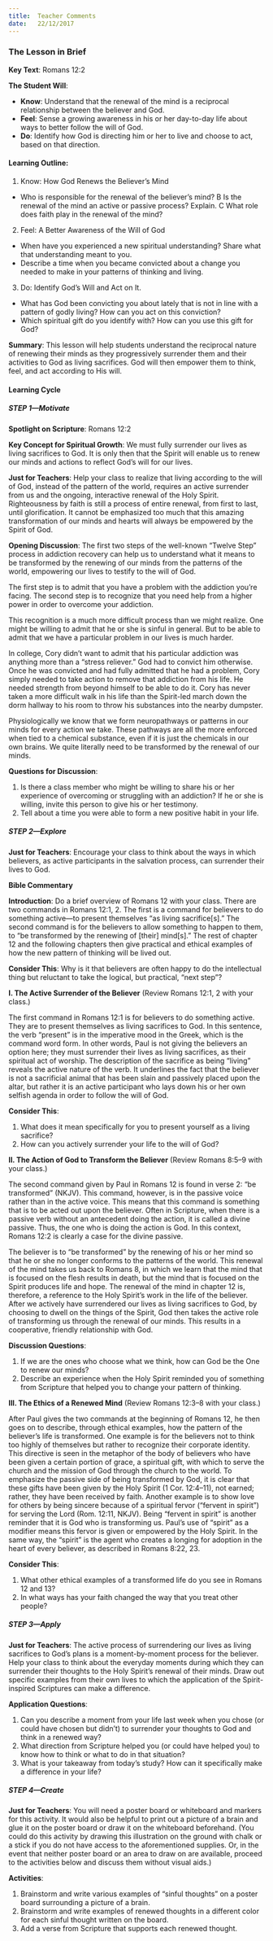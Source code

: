 ```yaml
---
title:  Teacher Comments
date:   22/12/2017
---
```


### The Lesson in Brief

**Key Text**: Romans 12:2

**The Student Will**:

- **Know**: Understand that the renewal of the mind is a reciprocal relationship between the believer and God.
- **Feel**: Sense a growing awareness in his or her day-to-day life about ways to better follow the will of God.
- **Do**: Identify how God is directing him or her to live and choose to act, based on that direction.

#### Learning Outline:

1. Know: How God Renews the Believer’s Mind
+ Who is responsible for the renewal of the believer’s mind? B Is the renewal of the mind an active or passive process? Explain. C What role does faith play in the renewal of the mind?

2. Feel: A Better Awareness of the Will of God
+ When have you experienced a new spiritual understanding? Share what that understanding meant to you.
+ Describe a time when you became convicted about a change you needed to make in your patterns of thinking and living.

3. Do: Identify God’s Will and Act on It.
+ What has God been convicting you about lately that is not in line with a pattern of godly living? How can you act on this conviction?
+ Which spiritual gift do you identify with? How can you use this gift for God?

**Summary**: This lesson will help students understand the reciprocal nature of renewing their minds as they progressively surrender them and their activities to God as living sacrifices. God will then empower them to think, feel, and act according to His will.

#### Learning Cycle

##### STEP 1—Motivate

**Spotlight on Scripture**: Romans 12:2

**Key Concept for Spiritual Growth**: We must fully surrender our lives as living sacrifices to God. It is only then that the Spirit will enable us to renew our minds and actions to reflect God’s will for our lives.

**Just for Teachers**: Help your class to realize that living according to the will of God, instead of the pattern of the world, requires an active surrender from us and the ongoing, interactive renewal of the Holy Spirit. Righteousness by faith is still a process of entire renewal, from first to last, until glorification. It cannot be emphasized too much that this amazing transformation of our minds and hearts will always be empowered by the Spirit of God.

**Opening Discussion**: The first two steps of the well-known “Twelve Step” process in addiction recovery can help us to understand what it means to be transformed by the renewing of our minds from the patterns of the world, empowering our lives to testify to the will of God.

The first step is to admit that you have a problem with the addiction you’re facing. The second step is to recognize that you need help from a higher power in order to overcome your addiction.

This recognition is a much more difficult process than we might realize. One might be willing to admit that he or she is sinful in general. But to be able to admit that we have a particular problem in our lives is much harder.

In college, Cory didn’t want to admit that his particular addiction was anything more than a “stress reliever.” God had to convict him otherwise. Once he was convicted and had fully admitted that he had a problem, Cory simply needed to take action to remove that addiction from his life. He needed strength from beyond himself to be able to do it. Cory has never taken a more difficult walk in his life than the Spirit-led march down the dorm hallway to his room to throw his substances into the nearby dumpster.

Physiologically we know that we form neuropathways or patterns in our minds for every action we take. These pathways are all the more enforced when tied to a chemical substance, even if it is just the chemicals in our own brains. We quite literally need to be transformed by the renewal of our minds.

**Questions for Discussion**:

1. Is there a class member who might be willing to share his or her experience of overcoming or struggling with an addiction? If he or she is willing, invite this person to give his or her testimony.
2. Tell about a time you were able to form a new positive habit in your life.

##### STEP 2—Explore

**Just for Teachers**: Encourage your class to think about the ways in which believers, as active participants in the salvation process, can surrender their lives to God.

**Bible Commentary**

**Introduction**: Do a brief overview of Romans 12 with your class. There are two commands in Romans 12:1, 2. The first is a command for believers to do something active—to present themselves “as living sacrifice[s].” The second command is for the believers to allow something to happen to them, to “be transformed by the renewing of [their] mind[s].” The rest of chapter 12 and the following chapters then give practical and ethical examples of how the new pattern of thinking will be lived out.

**Consider This**: Why is it that believers are often happy to do the intellectual thing but reluctant to take the logical, but practical, “next step”?

**I. The Active Surrender of the Believer** (Review Romans 12:1, 2 with your class.)

The first command in Romans 12:1 is for believers to do something active. They are to present themselves as living sacrifices to God. In this sentence, the verb “present” is in the imperative mood in the Greek, which is the command word form. In other words, Paul is not giving the believers an option here; they must surrender their lives as living sacrifices, as their spiritual act of worship. The description of the sacrifice as being “living” reveals the active nature of the verb. It underlines the fact that the believer is not a sacrificial animal that has been slain and passively placed upon the altar, but rather it is an active participant who lays down his or her own selfish agenda in order to follow the will of God.

**Consider This**:

1. What does it mean specifically for you to present yourself as a living sacrifice?
2. How can you actively surrender your life to the will of God?

**II. The Action of God to Transform the Believer** (Review Romans 8:5–9 with your class.)

The second command given by Paul in Romans 12 is found in verse 2: “be transformed” (NKJV). This command, however, is in the passive voice rather than in the active voice. This means that this command is something that is to be acted out upon the believer. Often in Scripture, when there is a passive verb without an antecedent doing the action, it is called a divine passive. Thus, the one who is doing the action is God. In this context, Romans 12:2 is clearly a case for the divine passive.

The believer is to “be transformed” by the renewing of his or her mind so that he or she no longer conforms to the patterns of the world. This renewal of the mind takes us back to Romans 8, in which we learn that the mind that is focused on the flesh results in death, but the mind that is focused on the Spirit produces life and hope. The renewal of the mind in chapter 12 is, therefore, a reference to the Holy Spirit’s work in the life of the believer. After we actively have surrendered our lives as living sacrifices to God, by choosing to dwell on the things of the Spirit, God then takes the active role of transforming us through the renewal of our minds. This results in a cooperative, friendly relationship with God.

**Discussion Questions**:

1. If we are the ones who choose what we think, how can God be the One to renew our minds?
2. Describe an experience when the Holy Spirit reminded you of something from Scripture that helped you to change your pattern of thinking.

**III. The Ethics of a Renewed Mind** (Review Romans 12:3–8 with your class.)

After Paul gives the two commands at the beginning of Romans 12, he then goes on to describe, through ethical examples, how the pattern of the believer’s life is transformed. One example is for the believers not to think too highly of themselves but rather to recognize their corporate identity. This directive is seen in the metaphor of the body of believers who have been given a certain portion of grace, a spiritual gift, with which to serve the church and the mission of God through the church to the world. To emphasize the passive side of being transformed by God, it is clear that these gifts have been given by the Holy Spirit (1 Cor. 12:4–11), not earned; rather, they have been received by faith. Another example is to show love for others by being sincere because of a spiritual fervor (“fervent in spirit”) for serving the Lord (Rom. 12:11, NKJV). Being “fervent in spirit” is another reminder that it is God who is transforming us. Paul’s use of “spirit” as a modifier means this fervor is given or empowered by the Holy Spirit. In the same way, the “spirit” is the agent who creates a longing for adoption in the heart of every believer, as described in Romans 8:22, 23.

**Consider This**:

1. What other ethical examples of a transformed life do you see in Romans 12 and 13?
2. In what ways has your faith changed the way that you treat other people?

##### STEP 3—Apply

**Just for Teachers**: The active process of surrendering our lives as living sacrifices to God’s plans is a moment-by-moment process for the believer. Help your class to think about the everyday moments during which they can surrender their thoughts to the Holy Spirit’s renewal of their minds. Draw out specific examples from their own lives to which the application of the Spirit-inspired Scriptures can make a difference.

**Application Questions**:

1. Can you describe a moment from your life last week when you chose (or could have chosen but didn’t) to surrender your thoughts to God and think in a renewed way?
2. What direction from Scripture helped you (or could have helped you) to know how to think or what to do in that situation?
3. What is your takeaway from today’s study? How can it specifically make a difference in your life?

##### STEP 4—Create

**Just for Teachers**: You will need a poster board or whiteboard and markers for this activity. It would also be helpful to print out a picture of a brain and glue it on the poster board or draw it on the whiteboard beforehand. (You could do this activity by drawing this illustration on the ground with chalk or a stick if you do not have access to the aforementioned supplies. Or, in the event that neither poster board or an area to draw on are available, proceed to the activities below and discuss them without visual aids.)

**Activities**:

1. Brainstorm and write various examples of “sinful thoughts” on a poster board surrounding a picture of a brain.
2. Brainstorm and write examples of renewed thoughts in a different color for each sinful thought written on the board.
3. Add a verse from Scripture that supports each renewed thought.
